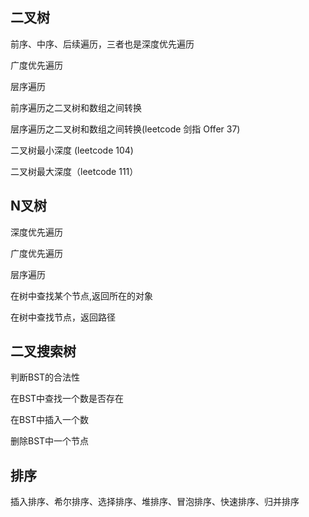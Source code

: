 ## 二叉树
前序、中序、后续遍历，三者也是深度优先遍历

广度优先遍历

层序遍历

前序遍历之二叉树和数组之间转换

层序遍历之二叉树和数组之间转换(leetcode 剑指 Offer 37)

二叉树最小深度 (leetcode 104)

二叉树最大深度（leetcode 111）

## N叉树
深度优先遍历

广度优先遍历

层序遍历

在树中查找某个节点,返回所在的对象

在树中查找节点，返回路径

## 二叉搜索树
判断BST的合法性

在BST中查找一个数是否存在

在BST中插入一个数

删除BST中一个节点

## 排序
插入排序、希尔排序、选择排序、堆排序、冒泡排序、快速排序、归并排序
